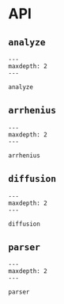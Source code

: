 # API

## `analyze`

```{toctree}
---
maxdepth: 2
---

analyze
```

## `arrhenius`

```{toctree}
---
maxdepth: 2
---

arrhenius
```

## `diffusion`

```{toctree}
---
maxdepth: 2
---

diffusion
```

## `parser`

```{toctree}
---
maxdepth: 2
---

parser
```
